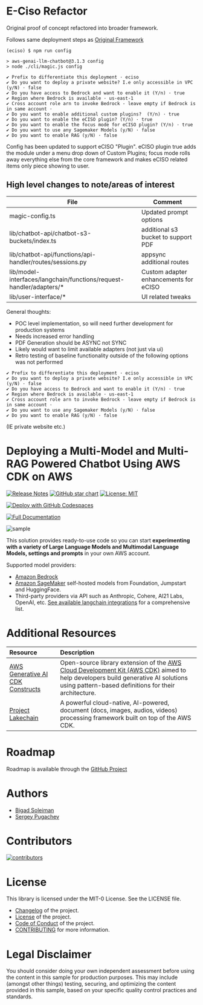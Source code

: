 # E-Ciso Refactor
Original proof of concept refactored into broader framework.

Follows same deployment steps as [Original Framework](https://aws-samples.github.io/aws-genai-llm-chatbot/guide/deploy.html)

```
(eciso) $ npm run config

> aws-genai-llm-chatbot@3.1.3 config
> node ./cli/magic.js config

✔ Prefix to differentiate this deployment · eciso
✔ Do you want to deploy a private website? I.e only accessible in VPC (y/N) · false
✔ Do you have access to Bedrock and want to enable it (Y/n) · true
✔ Region where Bedrock is available · us-east-1
✔ Cross account role arn to invoke Bedrock - leave empty if Bedrock is in same account · 
✔ Do you want to enable additional custom plugins?  (Y/n) · true
✔ Do you want to enable the eCISO plugin? (Y/n) · true
✔ Do you want to enable the focus mode for eCISO plugin? (Y/n) · true
✔ Do you want to use any Sagemaker Models (y/N) · false
✔ Do you want to enable RAG (y/N) · false
```

Config has been updated to support eCISO "Plugin". eCISO plugin true adds the module under a menu drop down of Custom Plugins; focus mode rolls away everything else from the core framework and makes eCISO related items only piece showing to user.

## High level changes to note/areas of interest

| File | Comment |
|--------- | ------------ |
| magic-config.ts | Updated prompt options |
| lib/chatbot-api/chatbot-s3-buckets/index.ts | additional s3 bucket to support PDF |
| lib/chatbot-api/functions/api-handler/routes/sessions.py | appsync additional routes |
| lib/model-interfaces/langchain/functions/request-handler/adapters/* | Custom adapter enhancements for eCISO |
| lib/user-interface/* | UI related tweaks | 

General thoughts:
* POC level implementation, so will need further development for production systems
* Needs increased error handling
* PDF Generation should be ASYNC not SYNC
* Likely would want to limit available adapters (not just via ui)
* Retro testing of baseline functionality outside of the following options was not performed
```
✔ Prefix to differentiate this deployment · eciso
✔ Do you want to deploy a private website? I.e only accessible in VPC (y/N) · false
✔ Do you have access to Bedrock and want to enable it (Y/n) · true
✔ Region where Bedrock is available · us-east-1
✔ Cross account role arn to invoke Bedrock - leave empty if Bedrock is in same account · 
✔ Do you want to use any Sagemaker Models (y/N) · false
✔ Do you want to enable RAG (y/N) · false
```
(IE private website etc.)


# Deploying a Multi-Model and Multi-RAG Powered Chatbot Using AWS CDK on AWS

[![Release Notes](https://img.shields.io/github/v/release/aws-samples/aws-genai-llm-chatbot)](https://github.com/aws-samples/aws-genai-llm-chatbot/releases)
[![GitHub star chart](https://img.shields.io/github/stars/aws-samples/aws-genai-llm-chatbot?style=social)](https://star-history.com/#aws-samples/aws-genai-llm-chatbot)
[![License: MIT](https://img.shields.io/badge/License-MIT-yellow.svg)](https://opensource.org/licenses/MIT)

[![Deploy with GitHub Codespaces](https://github.com/codespaces/badge.svg)](https://aws-samples.github.io/aws-genai-llm-chatbot/guide/deploy.html#deploy-with-github-codespaces)

[![Full Documentation](https://img.shields.io/badge/Full%20Documentation-blue?style=for-the-badge&logo=Vite&logoColor=white)](https://aws-samples.github.io/aws-genai-llm-chatbot/)

![sample](docs/about/assets/chabot-sample.gif "AWS GenAI Chatbot")

This solution provides ready-to-use code so you can start **experimenting with a variety of Large Language Models and Multimodal Language Models, settings and prompts** in your own AWS account.

Supported model providers:

- [Amazon Bedrock](https://aws.amazon.com/bedrock/)
- [Amazon SageMaker](https://aws.amazon.com/sagemaker/) self-hosted models from Foundation, Jumpstart and HuggingFace.
- Third-party providers via API such as Anthropic, Cohere, AI21 Labs, OpenAI, etc. [See available langchain integrations](https://python.langchain.com/docs/integrations/llms/) for a comprehensive list.

# Additional Resources

| Resource |Description|
|:-------------|:-------------|
| [AWS Generative AI CDK Constructs](https://github.com/awslabs/generative-ai-cdk-constructs/) | Open-source library extension of the [AWS Cloud Development Kit (AWS CDK)](https://docs.aws.amazon.com/cdk/v2/guide/home.html)  aimed to help developers build generative AI solutions using pattern-based definitions for their architecture. |
| [Project Lakechain](https://github.com/awslabs/project-lakechain) | A powerful cloud-native, AI-powered, document (docs, images, audios, videos) processing framework built on top of the AWS CDK. |

# Roadmap

Roadmap is available through the [GitHub Project](https://github.com/orgs/aws-samples/projects/69)

# Authors

- [Bigad Soleiman](https://www.linkedin.com/in/bigadsoleiman/)
- [Sergey Pugachev](https://www.linkedin.com/in/spugachev/)

# Contributors
[![contributors](https://contrib.rocks/image?repo=aws-samples/aws-genai-llm-chatbot&max=2000)](https://github.com/aws-samples/aws-genai-llm-chatbot/graphs/contributors)

# License

This library is licensed under the MIT-0 License. See the LICENSE file.

- [Changelog](CHANGELOG.md) of the project.
- [License](LICENSE) of the project.
- [Code of Conduct](CODE_OF_CONDUCT.md) of the project.
- [CONTRIBUTING](CONTRIBUTING.md#security-issue-notifications) for more information.

# Legal Disclaimer

You should consider doing your own independent assessment before using the content in this sample for production purposes. This may include (amongst other things) testing, securing, and optimizing the content provided in this sample, based on your specific quality control practices and standards.
